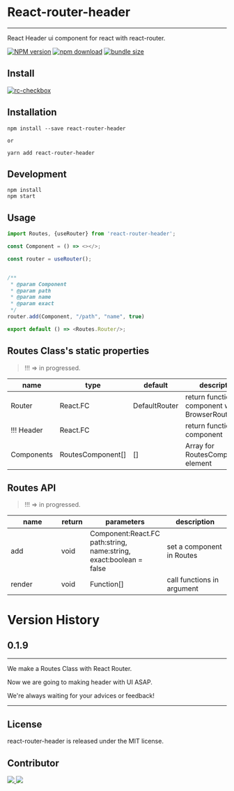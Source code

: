 # React-router-header

---

React Header ui component for react with react-router.

[![NPM version][npm-image]][npm-url]
[![npm download][download-image]][download-url]
[![bundle size][bundlephobia-image]][bundlephobia-url]

[npm-image]: http://img.shields.io/npm/v/react-router-header.svg?style=flat-square

[npm-url]: http://npmjs.org/package/react-router-header

[download-image]: https://img.shields.io/npm/dm/react-router-header.svg?style=flat-square

[download-url]: https://npmjs.org/package/react-router-header

[bundlephobia-url]: https://bundlephobia.com/result?p=react-router-header

[bundlephobia-image]: https://badgen.net/bundlephobia/minzip/react-router-header

## Install

[![rc-checkbox](https://nodei.co/npm/react-router-header.png)](https://npmjs.org/package/react-router-header)

## Installation

``` shell
npm install --save react-router-header

or

yarn add react-router-header
```

## Development

```
npm install
npm start
```

## Usage

```js
import Routes, {useRouter} from 'react-router-header';

const Component = () => <></>;

const router = useRouter();


/**
 * @param Component
 * @param path
 * @param name
 * @param exact
 */
router.add(Component, "/path", "name", true)

export default () => <Routes.Router/>;
```

## Routes Class's static properties

> !!! => in progressed.
<table class="table table-bordered table-striped">
  <thead>
  <tr>
    <th style="width: 100px;">name</th>
    <th style="width: 50px;">type</th>
    <th style="width: 50px;">default</th>
    <th>description</th>
  </tr>
  </thead>
  <tbody>
    <tr>
      <td>Router</td>
      <td>React.FC</td>
      <td>DefaultRouter</td>
      <td>return functional component with BrowserRouter</td>
    </tr>
    <tr>
      <td>!!! Header</td>
      <td>React.FC</td>
      <td></td>
      <td>return functional component</td>
    </tr>
      <tr>
      <td>Components</td>
      <td>RoutesComponent[]</td>
      <td>[]</td>
      <td>Array for RoutesComponent's element</td>
    </tr>
  </tbody>
</table>

## Routes API

> !!! => in progressed.
<table class="table table-bordered table-striped">
  <thead>
  <tr>
    <th style="width: 100px;">name</th>
    <th style="width: 50px;">return</th>
    <th style="width: 50px;">parameters</th>
    <th>description</th>
  </tr>
  </thead>
  <tbody>
    <tr>
      <td>add</td>
      <td>void</td>
      <td>Component:React.FC
          path:string,
          name:string,
          exact:boolean = false
</td>
      <td>set a component in Routes</td>
    </tr>
    <tr>
      <td>render</td>
      <td>void</td>
      <td>Function[]</td>
      <td>call functions in argument</td>
    </tr>
  </tbody>
</table>

# Version History

## 0.1.9

---

We make a Routes Class with React Router.

Now we are going to making header with UI ASAP.

We're always waiting for your advices or feedback!


---

## License

react-router-header is released under the MIT license.

## Contributor

<a href="https://github.com/LeeJaeBae/React-Router-Header/graphs/contributors">
  <img src="https://github.com/leejaebae.png?size=50">
  <img src="https://github.com/JeongJaeSoon.png?size=50">
</a>
